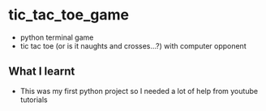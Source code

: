 # tic_tac_toe_game
- python terminal game
- tic tac toe (or is it naughts and crosses...?) with computer opponent

## What I learnt
- This was my first python project so I needed a lot of help from youtube tutorials
